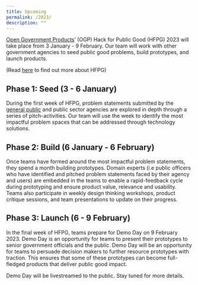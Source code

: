 ```yaml
---
title: Upcoming
permalink: /2023/
description: ""
---
```

[Open Government Products](https://open.gov.sg)’ (OGP) Hack for Public Good (HFPG) 2023 will take place from 3 January - 9 February. Our team will work with other government agencies to seed public good problems, build prototypes, and launch products. 

(Read [here](https://hack.gov.sg/about-hfpg/hfpg/) to find out more about HFPG)

Phase 1: Seed (3 - 6 January)
-----------------------------

During the first week of HFPG, problem statements submitted by the [general public](https://go.gov.sg/ogp-citizens) and public sector agencies are explored in depth through a series of pitch-activities. Our team will use the week to identify the most impactful problem spaces that can be addressed through technology solutions. 

Phase 2: Build (6 January - 6 February) 
----------------------------------------

Once teams have formed around the most impactful problem statements, they spend a month building prototypes. Domain experts (i.e public officers who have identified and pitched problem statements faced by their agency and users) are embedded in the teams to enable a rapid-feedback cycle during prototyping and ensure product value, relevance and usability. Teams also participate in weekly design thinking workshops, product critique sessions, and team presentations to update on their progress.

Phase 3: Launch (6 - 9 February)
--------------------------------

In the final week of HFPG, teams prepare for Demo Day on 9 February 2023. Demo Day is an opportunity for teams to present their prototypes to senior government officials and the public. Demo Day will be an opportunity for teams to persuade decision makers to further resource prototypes with traction. This ensures that some of these prototypes can become full-fledged products that deliver public good impact.

Demo Day will be livestreamed to the public. Stay tuned for more details.